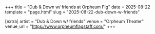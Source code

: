 +++
title = "Dub & Down w/ friends at Orpheum Flg"
date = 2025-08-22
template = "page.html"
slug = "2025-08-22-dub-down-w-friends"

[extra]
artist = "Dub & Down w/ friends"
venue = "Orpheum Theater"
venue_url = "https://www.orpheumflagstaff.com/"
+++
